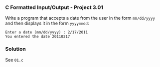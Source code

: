 ### C Formatted Input/Output - Project 3.01

Write a program that accepts a date from the user in the form ```mm/dd/yyyy``` and then displays it in the form ```yyyymmdd```:

```
Enter a date (mm/dd/yyyy) : 2/17/2011
You entered the date 20110217
```

### Solution

See ```01.c```